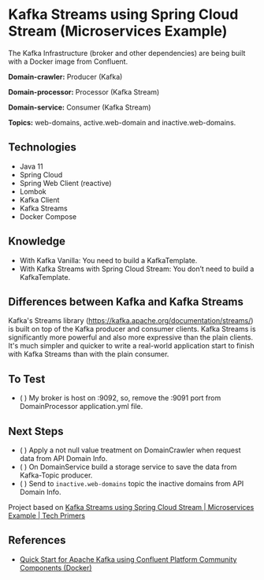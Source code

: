 # Kafka Streams using Spring Cloud Stream (Microservices Example)

The Kafka Infrastructure (broker and other dependencies) are being built with a Docker image from Confluent.

**Domain-crawler:** Producer (Kafka)

**Domain-processor:** Processor (Kafka Stream)

**Domain-service:** Consumer (Kafka Stream)

**Topics:** web-domains, active.web-domain and inactive.web-domains.

## Technologies

- Java 11
- Spring Cloud
- Spring Web Client (reactive)
- Lombok
- Kafka Client
- Kafka Streams
- Docker Compose

## Knowledge

- With Kafka Vanilla: You need to build a KafkaTemplate.
- With Kafka Streams with Spring Cloud Stream: You don’t need to build a KafkaTemplate.

## Differences between Kafka and Kafka Streams

Kafka's Streams library (https://kafka.apache.org/documentation/streams/) is built on top of the Kafka producer and consumer clients. Kafka Streams is significantly more powerful and also more expressive than the plain clients. It's much simpler and quicker to write a real-world application start to finish with Kafka Streams than with the plain consumer.

## To Test

- ( ) My broker is host on :9092, so, remove the :9091 port from DomainProcessor application.yml file.

## Next Steps

- ( ) Apply a not null value treatment on DomainCrawler when request data from API Domain Info.
- ( ) On DomainService build a storage service to save the data from Kafka-Topic producer.
- ( ) Send to `inactive.web-domains` topic the inactive domains from API Domain Info.

Project based on [Kafka Streams using Spring Cloud Stream | Microservices Example | Tech Primers](https://youtu.be/rqjdSbIOrJ4)

## References

- [Quick Start for Apache Kafka using Confluent Platform Community Components (Docker)](https://docs.confluent.io/platform/current/quickstart/cos-docker-quickstart.html#step-2-create-ak-topics)

